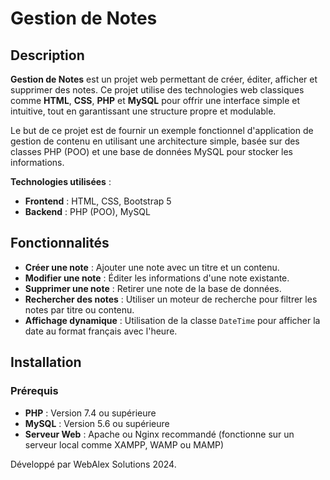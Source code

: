 # Gestion de Notes

## Description

**Gestion de Notes** est un projet web permettant de créer, éditer, afficher et supprimer des notes. Ce projet utilise des technologies web classiques comme **HTML**, **CSS**, **PHP** et **MySQL** pour offrir une interface simple et intuitive, tout en garantissant une structure propre et modulable.

Le but de ce projet est de fournir un exemple fonctionnel d'application de gestion de contenu en utilisant une architecture simple, basée sur des classes PHP (POO) et une base de données MySQL pour stocker les informations.

**Technologies utilisées** :
- **Frontend** : HTML, CSS, Bootstrap 5
- **Backend** : PHP (POO), MySQL

## Fonctionnalités

- **Créer une note** : Ajouter une note avec un titre et un contenu.
- **Modifier une note** : Éditer les informations d'une note existante.
- **Supprimer une note** : Retirer une note de la base de données.
- **Rechercher des notes** : Utiliser un moteur de recherche pour filtrer les notes par titre ou contenu.
- **Affichage dynamique** : Utilisation de la classe `DateTime` pour afficher la date au format français avec l'heure.

## Installation

### Prérequis

- **PHP** : Version 7.4 ou supérieure
- **MySQL** : Version 5.6 ou supérieure
- **Serveur Web** : Apache ou Nginx recommandé (fonctionne sur un serveur local comme XAMPP, WAMP ou MAMP)

Développé par WebAlex Solutions 2024.
